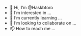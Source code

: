 - 👋 Hi, I’m @Haskbtoro
- 👀 I’m interested in ...
- 🌱 I’m currently learning ...
- 💞️ I’m looking to collaborate on ...
- 📫 How to reach me ...

<!---
Haskbtoro/Haskbtoro is a ✨ special ✨ repository because its `README.md` (this file) appears on your GitHub profile.
You can click the Preview link to take a look at your changes.
--->
